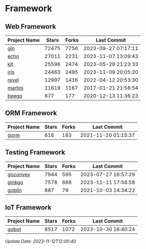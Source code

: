 # Framework

## Web Framework
| Project Name | Stars | Forks | Last Commit |
| ------------ | ----- | ----- | ----------- |
| [gin](https://github.com/gin-gonic/gin) | 72475 | 7756 | 2023-09-27 07:17:11 |
| [echo](https://github.com/labstack/echo) | 27011 | 2231 | 2023-11-07 13:09:43 |
| [kit](https://github.com/go-kit/kit) | 25596 | 2474 | 2023-05-29 21:23:33 |
| [iris](https://github.com/kataras/iris) | 24463 | 2495 | 2023-11-09 20:05:20 |
| [revel](https://github.com/revel/revel) | 12997 | 1416 | 2022-04-12 20:53:30 |
| [martini](https://github.com/go-martini/martini) | 11619 | 1167 | 2017-01-21 21:58:54 |
| [beego](https://github.com/astaxie/beego) | 677 | 177 | 2020-12-13 11:36:23 |

## ORM Framework
| Project Name | Stars | Forks | Last Commit |
| ------------ | ----- | ----- | ----------- |
| [gorm](https://github.com/jinzhu/gorm) | 616 | 183 | 2021-11-20 01:15:37 |

## Testing Framework
| Project Name | Stars | Forks | Last Commit |
| ------------ | ----- | ----- | ----------- |
| [goconvey](https://github.com/smartystreets/goconvey) | 7944 | 595 | 2023-07-27 16:57:29 |
| [ginkgo](https://github.com/onsi/ginkgo) | 7578 | 668 | 2023-11-11 17:56:58 |
| [goblin](https://github.com/franela/goblin) | 887 | 79 | 2021-10-03 14:34:22 |

## IoT Framework
| Project Name | Stars | Forks | Last Commit |
| ------------ | ----- | ----- | ----------- |
| [gobot](https://github.com/hybridgroup/gobot) | 8517 | 1072 | 2023-10-30 16:40:24 |

*Update Date: 2023-11-12T12:00:40*